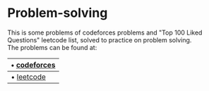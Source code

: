 # Problem-solving
This is some problems of codeforces problems and "Top 100 Liked Questions" leetcode list, solved to practice on problem solving.\
The problems can be found at:

   | • [codeforces](https://codeforces.com/) |
   |--------------------------------------|
   | • [leetcode](https://leetcode.com/)   |

